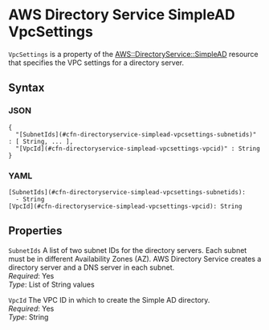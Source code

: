 # AWS Directory Service SimpleAD VpcSettings<a name="aws-properties-directoryservice-simplead-vpcsettings"></a>

`VpcSettings` is a property of the [AWS::DirectoryService::SimpleAD](aws-resource-directoryservice-simplead.md) resource that specifies the VPC settings for a directory server\.

## Syntax<a name="w4ab1c21c14d652b5"></a>

### JSON<a name="aws-properties-directoryservice-simplead-vpcsettings-syntax.json"></a>

```
{
  "[SubnetIds](#cfn-directoryservice-simplead-vpcsettings-subnetids)" : [ String, ... ],
  "[VpcId](#cfn-directoryservice-simplead-vpcsettings-vpcid)" : String
}
```

### YAML<a name="aws-properties-directoryservice-simplead-vpcsettings-syntax.yaml"></a>

```
[SubnetIds](#cfn-directoryservice-simplead-vpcsettings-subnetids):
  - String
[VpcId](#cfn-directoryservice-simplead-vpcsettings-vpcid): String
```

## Properties<a name="w4ab1c21c14d652b7"></a>

`SubnetIds`  <a name="cfn-directoryservice-simplead-vpcsettings-subnetids"></a>
A list of two subnet IDs for the directory servers\. Each subnet must be in different Availability Zones \(AZ\)\. AWS Directory Service creates a directory server and a DNS server in each subnet\.  
*Required*: Yes  
*Type*: List of String values

`VpcId`  <a name="cfn-directoryservice-simplead-vpcsettings-vpcid"></a>
The VPC ID in which to create the Simple AD directory\.  
*Required*: Yes  
*Type*: String
